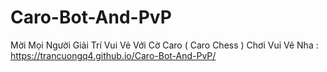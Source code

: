 # Caro-Bot-And-PvP
Mời Mọi Người Giải Trí Vui Vẻ Với Cờ Caro ( Caro Chess )
Chơi Vui Vẻ Nha : https://trancuongq4.github.io/Caro-Bot-And-PvP/
